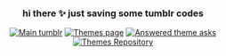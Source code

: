 <span align="center">
  
### hi there ✨ just saving some tumblr codes

<a href="https://maziekeen.tumblr.com/"><img src="https://img.shields.io/badge/main_tumblr-%232c2f40.svg?&style=for-the-badge&logoColor=white" alt="Main tumblr" title="Main tumblr"></a> <a href="https://maziekeen.tumblr.com/themees"><img src="https://img.shields.io/badge/themes_page-%232c2f40.svg?&style=for-the-badge&logoColor=white" alt="Themes page" title="Themes page"></a> <a href="https://maziekeen.tumblr.com/tagged/theme%20ask"><img src="https://img.shields.io/badge/answered_asks-%232c2f40.svg?&style=for-the-badge&logoColor=white" alt="Answered theme asks" title="Answered theme asks"></a> <a href="https://github.com/maziecodes/tumblr-themes"><img src="https://img.shields.io/badge/themes_repository-%232c2f40.svg?&style=for-the-badge&logoColor=white" alt="Themes Repository" title="Themes Repository"></a>
  
</span>


